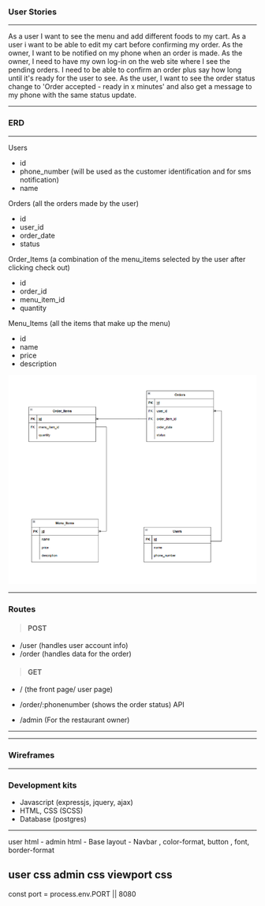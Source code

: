 ### User Stories

---
 As a user I want to see the menu and add different foods to my cart. 
 As a user i want to be able to edit my cart before confirming my order.
 As the owner, I want to be notified on my phone when an order is made. 
 As the owner, I need to have my own log-in on the web site where I see the pending orders. 
 I need to be able to confirm an order plus say how long until it's ready for the user to see. 
 As the user, I want to see the order status change to 'Order accepted - ready in x minutes' 
 and also get a message to my phone with the same status update.

---

### ERD

---
Users 
- id
- phone_number (will be used as the customer identification and for sms notification)
- name

Orders (all the orders made by the user)
- id 
- user_id
- order_date
- status

Order_Items (a combination of the menu_items selected by the user after clicking check out)
- id
- order_id
- menu_item_id
- quantity

Menu_Items (all the items that make up the menu)
- id
- name
- price
- description

![alt text](food-ordering-ERD.png)

---

### Routes

> #### POST
- /user (handles user account info)
- /order (handles data for the order)



> #### GET
- /  (the front page/ user page)
  
- /order/:phonenumber (shows the order status) API
  
- /admin (For the restaurant owner)


---

---

### Wireframes

---

### Development kits
- Javascript (expressjs, jquery, ajax)
- HTML, CSS (SCSS)
- Database (postgres)

---

user html -
admin html - 
Base layout - Navbar , color-format, button , font, border-format

user css
admin css
viewport css
---

const port = process.env.PORT || 8080  
